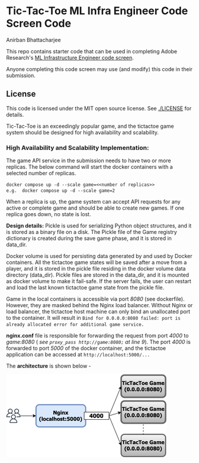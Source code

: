 # Tic-Tac-Toe ML Infra Engineer Code Screen Code 
Anirban Bhattacharjee

This repo contains starter code that can be used in completing Adobe Research's
[ML Infrastructure Engineer code
screen](https://tic-tac-toe.ethos61-stage-va7.ethos.adobe.net/doc/infra/instructions.html).

Anyone completing this code screen may use (and modify) this code in their
submission.

## License

This code is licensed under the MIT open source license. See
[./LICENSE](LICENSE) for details.

Tic-Tac-Toe is an exceedingly popular game, and the tictactoe game system should be designed for high availability and scalability. 



### High Availability and Scalability Implementation:
The game API service in the submission needs to have two or more replicas. The below command will start the docker containers with a selected number of replicas.

```
docker compose up -d --scale game=<<number of replicas>>
e.g.  docker compose up -d --scale game=2
```

When a replica is up, the game system can accept API requests for any active or complete game and should be able to create new games. If one replica goes down, no state is lost. 

**Design details:**
Pickle is used for serializing Python object structures, and it is stored as a binary file on a disk. The Pickle file of the Game registry dictionary is created during the save game phase, and it is stored in data_dir.

Docker volume is used for persisting data generated by and used by Docker containers. All the tictactoe game states will be saved after a move from a player, and it is stored in the pickle file residing in the docker volume data directory (data_dir). Pickle files are stored in the data_dir, and it is mounted as docker volume to make it fail-safe. If the server fails, the user can restart and load the last known tictactoe game state from the pickle file.

Game in the local containers is accessible via port _8080_ (see dockerfile). However, they are masked behind the Nginx load balancer. Without Nginx or load balancer, the tictactoe host machine can only bind an unallocated port to the container. It will result in `Bind for 0.0.0.0:8080 failed: port is already allocated error for additional game service.`


**nginx.conf** file is responsible for forwarding the request from port _4000_ to _game:8080_ ( _see ```proxy_pass http://game:8080;``` at line 9_). The port _4000_ is forwarded to port _5000_ of the docker container, and the tictactoe application can be accessed at `http://localhost:5000/...`

The **architecture** is shown below -

![alt text](https://github.com/Anirban2404/adobe-ml-infra-code-screen-starter/blob/development/tictactoe.drawio.png)
